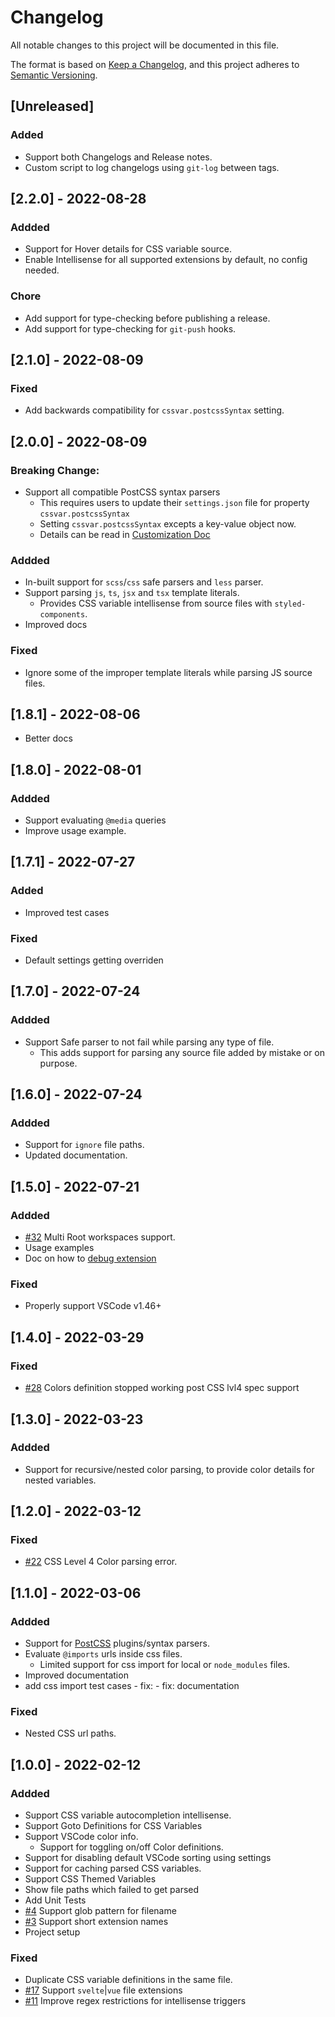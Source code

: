 # Changelog
All notable changes to this project will be documented in this file.

The format is based on [Keep a Changelog](https://keepachangelog.com/en/1.0.0/),
and this project adheres to [Semantic Versioning](https://semver.org/spec/v2.0.0.html).


## [Unreleased]
### Added
- Support both Changelogs and Release notes.
- Custom script to log changelogs using `git-log` between tags.


## [2.2.0] - 2022-08-28
### Addded
- Support for Hover details for CSS variable source.
- Enable Intellisense for all supported extensions by default, no config needed.

### Chore
- Add support for type-checking before publishing a release.
- Add support for type-checking for `git-push` hooks.


## [2.1.0] - 2022-08-09
### Fixed
- Add backwards compatibility for `cssvar.postcssSyntax` setting.


## [2.0.0] - 2022-08-09
### Breaking Change:
- Support all compatible PostCSS syntax parsers
  - This requires users to update their `settings.json` file for property `cssvar.postcssSyntax`
  - Setting `cssvar.postcssSyntax` excepts a key-value object now.
  - Details can be read in [Customization Doc](https://github.com/willofindie/vscode-cssvar/blob/main/docs/customize-extension.md)

### Addded
- In-built support for `scss`/`css` safe parsers and `less` parser.
- Support parsing `js`, `ts`, `jsx` and `tsx` template literals.
  - Provides CSS variable intellisense from source files with `styled-components`.
- Improved docs
### Fixed
- Ignore some of the improper template literals while parsing JS source files.


## [1.8.1] - 2022-08-06
- Better docs

## [1.8.0] - 2022-08-01
### Addded
- Support evaluating `@media` queries
- Improve usage example.


## [1.7.1] - 2022-07-27
### Added
- Improved test cases

### Fixed
- Default settings getting overriden


## [1.7.0] - 2022-07-24
### Addded
- Support Safe parser to not fail while parsing any type of file.
  - This adds support for parsing any source file added by mistake or on purpose.

## [1.6.0] - 2022-07-24
### Addded
- Support for `ignore` file paths.
- Updated documentation.


## [1.5.0] - 2022-07-21
### Addded
- [#32](https://github.com/willofindie/vscode-cssvar/issues/32) Multi Root workspaces support.
- Usage examples
- Doc on how to [debug extension](https://github.com/willofindie/vscode-cssvar/blob/main/docs/debug-extension.md)

### Fixed
- Properly support VSCode v1.46+


## [1.4.0] - 2022-03-29
### Fixed
- [#28](https://github.com/willofindie/vscode-cssvar/issues/28) Colors definition stopped working post CSS lvl4 spec support

## [1.3.0] - 2022-03-23
### Addded
- Support for recursive/nested color parsing, to provide color details for nested variables.

## [1.2.0] - 2022-03-12
### Fixed
- [#22](https://github.com/willofindie/vscode-cssvar/issues/22) CSS Level 4 Color parsing error.


## [1.1.0] - 2022-03-06
### Addded
- Support for [PostCSS](https://github.com/postcss/postcss) plugins/syntax parsers.
- Evaluate `@imports` urls inside css files.
  - Limited support for css import for local or `node_modules` files.
- Improved documentation
- add css import test cases  - fix:  - fix: documentation

### Fixed
- Nested CSS url paths.


## [1.0.0] - 2022-02-12
### Addded
- Support CSS variable autocompletion intellisense.
- Support Goto Definitions for CSS Variables
- Support VSCode color info.
  - Support for toggling on/off Color definitions.
- Support for disabling default VSCode sorting using settings
- Support for caching parsed CSS variables.
- Support CSS Themed Variables
- Show file paths which failed to get parsed
- Add Unit Tests
- [#4](https://github.com/willofindie/vscode-cssvar/issues/4) Support glob pattern for filename
- [#3](https://github.com/willofindie/vscode-cssvar/issues/3) Support short extension names
- Project setup

### Fixed
- Duplicate CSS variable definitions in the same file.
- [#17](https://github.com/willofindie/vscode-cssvar/issues/17) Support `svelte`|`vue` file extensions
- [#11](https://github.com/willofindie/vscode-cssvar/issues/11) Improve regex restrictions for intellisense triggers
